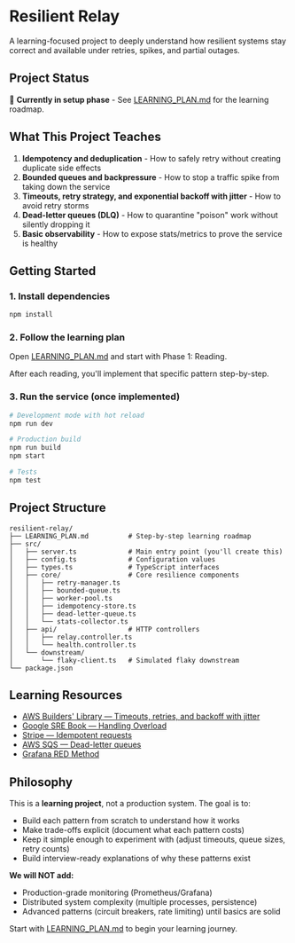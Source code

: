 # Resilient Relay

A learning-focused project to deeply understand how resilient systems stay correct and available under retries, spikes, and partial outages.

## Project Status

🚧 **Currently in setup phase** - See [LEARNING_PLAN.md](./LEARNING_PLAN.md) for the learning roadmap.

## What This Project Teaches

1. **Idempotency and deduplication** - How to safely retry without creating duplicate side effects
2. **Bounded queues and backpressure** - How to stop a traffic spike from taking down the service
3. **Timeouts, retry strategy, and exponential backoff with jitter** - How to avoid retry storms
4. **Dead-letter queues (DLQ)** - How to quarantine "poison" work without silently dropping it
5. **Basic observability** - How to expose stats/metrics to prove the service is healthy

## Getting Started

### 1. Install dependencies

```bash
npm install
```

### 2. Follow the learning plan

Open [LEARNING_PLAN.md](./LEARNING_PLAN.md) and start with Phase 1: Reading.

After each reading, you'll implement that specific pattern step-by-step.

### 3. Run the service (once implemented)

```bash
# Development mode with hot reload
npm run dev

# Production build
npm run build
npm start

# Tests
npm test
```

## Project Structure

```
resilient-relay/
├── LEARNING_PLAN.md          # Step-by-step learning roadmap
├── src/
│   ├── server.ts             # Main entry point (you'll create this)
│   ├── config.ts             # Configuration values
│   ├── types.ts              # TypeScript interfaces
│   ├── core/                 # Core resilience components
│   │   ├── retry-manager.ts
│   │   ├── bounded-queue.ts
│   │   ├── worker-pool.ts
│   │   ├── idempotency-store.ts
│   │   ├── dead-letter-queue.ts
│   │   └── stats-collector.ts
│   ├── api/                  # HTTP controllers
│   │   ├── relay.controller.ts
│   │   └── health.controller.ts
│   └── downstream/
│       └── flaky-client.ts   # Simulated flaky downstream
└── package.json
```

## Learning Resources

- [AWS Builders' Library — Timeouts, retries, and backoff with jitter](https://aws.amazon.com/builders-library/timeouts-retries-and-backoff-with-jitter/)
- [Google SRE Book — Handling Overload](https://sre.google/sre-book/handling-overload/)
- [Stripe — Idempotent requests](https://docs.stripe.com/api/idempotent_requests)
- [AWS SQS — Dead-letter queues](https://docs.aws.amazon.com/AWSSimpleQueueService/latest/SQSDeveloperGuide/sqs-dead-letter-queues.html)
- [Grafana RED Method](https://grafana.com/blog/2018/08/02/the-red-method-how-to-instrument-your-services/)

## Philosophy

This is a **learning project**, not a production system. The goal is to:
- Build each pattern from scratch to understand how it works
- Make trade-offs explicit (document what each pattern costs)
- Keep it simple enough to experiment with (adjust timeouts, queue sizes, retry counts)
- Build interview-ready explanations of why these patterns exist

**We will NOT add:**
- Production-grade monitoring (Prometheus/Grafana)
- Distributed system complexity (multiple processes, persistence)
- Advanced patterns (circuit breakers, rate limiting) until basics are solid

Start with [LEARNING_PLAN.md](./LEARNING_PLAN.md) to begin your learning journey.
